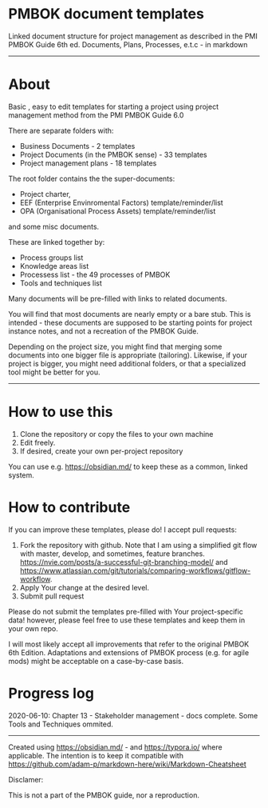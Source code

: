 # PMBOK document templates
Linked document structure for project management as described in the PMI PMBOK Guide 6th ed.  Documents, Plans, Processes, e.t.c - in markdown

---

# About

Basic , easy to edit templates for starting a project using project management method from the PMI PMBOK Guide 6.0

There are separate folders with:

- Business Documents - 2 templates
- Project Documents (in the PMBOK sense) - 33 templates
- Project management plans - 18 templates



The root folder contains the the super-documents:

- Project charter, 
- EEF (Enterprise Envinromental Factors) template/reminder/list
- OPA (Organisational Process Assets) template/reminder/list

and some misc documents.



These are linked together by:

- Process groups list
- Knowledge areas list
- Processess list - the 49 processes of PMBOK 
- Tools and techniques list



Many documents will be pre-filled with links to related documents.

You will find that most documents are nearly empty or a bare stub. This is intended - these documents are supposed to be starting points for project instance notes, and not a recreation of the PMBOK Guide.  

Depending on the project size, you might find that merging some documents into one bigger file is appropriate (tailoring). Likewise, if your project is bigger, you might need additional folders, or that a specialized tool might be better for you.



------



# How to use this

1. Clone the repository or copy the files to your own machine
2. Edit freely.
3. If desired, create your own per-project repository

You can use e.g. https://obsidian.md/ to keep these as a common, linked system. 



# How to contribute

If you can improve these templates, please do! I accept pull requests:

1. Fork the repository with github. Note that I am using a simplified git flow with master, develop, and sometimes, feature branches. https://nvie.com/posts/a-successful-git-branching-model/ and https://www.atlassian.com/git/tutorials/comparing-workflows/gitflow-workflow. 
2. Apply Your change at the desired level.
3. Submit pull request

Please do not submit the templates pre-filled with Your project-specific data! however, please feel free to use these templates and keep them in your own repo. 

I will most likely accept all improvements that refer to the original PMBOK 6th Edition. Adaptations and extensions of PMBOK process (e.g. for agile mods) might be acceptable on a case-by-case basis.



# Progress log



2020-06-10: Chapter 13 - Stakeholder management - docs complete. Some Tools and Techniques ommited.



---

Created using https://obsidian.md/ - and https://typora.io/ where applicable. The intention is to keep it compatible with https://github.com/adam-p/markdown-here/wiki/Markdown-Cheatsheet



Disclamer:

This is not a part of the  PMBOK guide, nor a reproduction.
